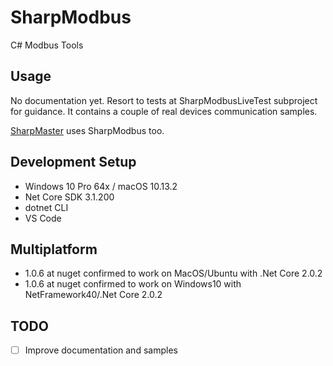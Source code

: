 # SharpModbus

C# Modbus Tools

## Usage

No documentation yet. Resort to tests at SharpModbusLiveTest subproject for guidance. It contains a couple of real devices communication samples.

[SharpMaster](https://github.com/samuelventura/SharpMaster) uses SharpModbus too.

## Development Setup

- Windows 10 Pro 64x / macOS 10.13.2
- Net Core SDK 3.1.200
- dotnet CLI
- VS Code

## Multiplatform

- 1.0.6 at nuget confirmed to work on MacOS/Ubuntu with .Net Core 2.0.2
- 1.0.6 at nuget confirmed to work on Windows10 with NetFramework40/.Net Core 2.0.2

## TODO

- [ ] Improve documentation and samples
